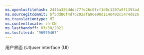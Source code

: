 ```yaml
---
ms.openlocfilehash: 2446a326ddda77fe26c0fcf1d0c1207a8f1393ad
ms.sourcegitcommit: bf5dd80f4d7b202afa90e90d1148402c5474d826
ms.translationtype: MT
ms.contentlocale: zh-CN
ms.lasthandoff: 03/30/2021
ms.locfileid: "96970467"
---
```

<span data-ttu-id="f85ea-101">用户界面 (UI)</span><span class="sxs-lookup"><span data-stu-id="f85ea-101">user interface (UI)</span></span>

